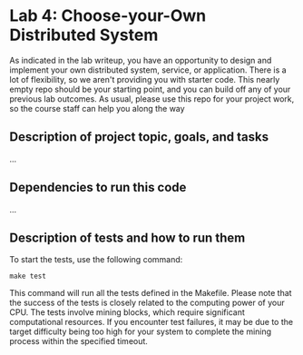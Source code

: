 # Lab 4: Choose-your-Own Distributed System

As indicated in the lab writeup, you have an opportunity to design and implement your own distributed system, service, or application.  There is a lot of flexibility, so we aren't providing you with starter code.  This nearly empty repo should be your starting point, and you can build off any of your previous lab outcomes.  As usual, please use this repo for your project work, so the course staff can help you along the way


## Description of project topic, goals, and tasks

...

## Dependencies to run this code

...

## Description of tests and how to run them
To start the tests, use the following command:
```
make test
```
This command will run all the tests defined in the Makefile.
Please note that the success of the tests is closely related to the computing power of your CPU. The tests involve mining blocks, which require significant computational resources. If you encounter test failures, it may be due to the target difficulty being too high for your system to complete the mining process within the specified timeout.
